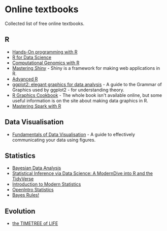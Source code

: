 # Online textbooks

Collected list of free online textbooks.

## R

* [Hands-On programming with R](https://rstudio-education.github.io/hopr/)
* [R for Data Science](https://r4ds.had.co.nz/)
* [Computational Genomics with R](https://compgenomr.github.io/book/)
* [Mastering Shiny](https://mastering-shiny.org/) - Shiny is a framework for making web applications in R.
* [Advanced R](https://adv-r.hadley.nz/)
* [ggplot2: elegant graphics for data analysis](https://ggplot2-book.org/) - A guide to the Grammar of Graphics used by ggplot2 - for understanding theory.
* [R Graphics Cookbook](http://www.cookbook-r.com/Graphs/) - The whole book isn't available online, but some useful information is on the site about making data graphics in R.
* [Mastering Spark with R](https://therinspark.com/)

## Data Visualisation

* [Fundamentals of Data Visualisation](https://clauswilke.com/dataviz/) - A guide to effectively communicating your data using figures.

## Statistics

* [Bayesian Data Analysis](http://www.stat.columbia.edu/~gelman/book/)
* [Statistical Inference via Data Science: A ModernDive into R and the TidyVerse](https://moderndive.com/index.html)
* [Introduction to Modern Statistics](https://openintro-ims.netlify.app/index.html)
* [OpenIntro Statistics](https://leanpub.com/openintro-statistics)
* [Bayes Rules!](https://www.bayesrulesbook.com/)
## Evolution

* [the TIMETREE of LIFE](http://timetree.org/book)
